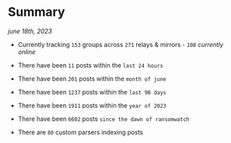 
# Summary
_june 18th, 2023_

- Currently tracking `153` groups across `271` relays & mirrors - _`108` currently online_

- There have been `11` posts within the `last 24 hours`

- There have been `201` posts within the `month of june`

- There have been `1237` posts within the `last 90 days`

- There have been `1911` posts within the `year of 2023`

- There have been `6602` posts `since the dawn of ransomwatch`

- There are `80` custom parsers indexing posts
